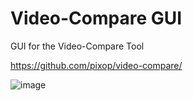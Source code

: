 # Video-Compare GUI
GUI for the Video-Compare Tool

https://github.com/pixop/video-compare/


![image](https://github.com/user-attachments/assets/60bb2f4f-f85b-40d4-b8f9-1b7152072184)

